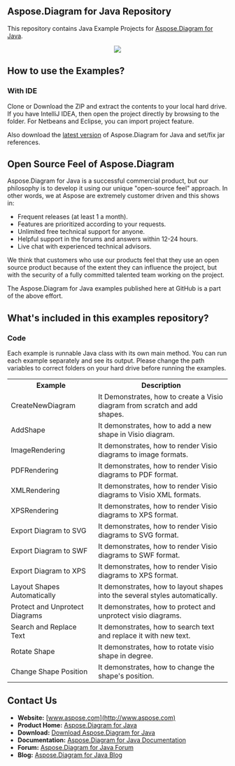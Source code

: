 ## Aspose.Diagram for Java Repository

This repository contains Java Example Projects for [Aspose.Diagram for Java](https://products.aspose.com/diagram/java).
<p align="center">
  <a title="Download Examples ZIP" href="https://github.com/asposediagram/Aspose_Diagram_Java/archive/master.zip">
	<img src="https://raw.github.com/AsposeExamples/java-examples-dashboard/master/images/downloadZip-Button-Large.png" />
  </a>
</p>

## How to use the Examples?

### With IDE

Clone or Download the ZIP and extract the contents to your local hard drive. If you have IntelliJ IDEA, then open the project directly 
by browsing to the folder. For Netbeans and Eclipse, you can import project feature.

Also download the [latest version](https://artifact.aspose.com/repo/com/aspose/aspose-diagram/) of Aspose.Diagram for Java and set/fix jar references.


## Open Source Feel of Aspose.Diagram

Aspose.Diagram for Java is a successful commercial product, but our philosophy is to develop it using our unique "open-source feel" approach. In other words, we at Aspose are extremely customer driven and this shows in:
+ Frequent releases (at least 1 a month).
+ Features are prioritized according to your requests.
+ Unlimited free technical support for anyone.
+ Helpful support in the forums and answers within 12-24 hours.
+ Live chat with experienced technical advisors.
 
We think that customers who use our products feel that they use an open source product because of the extent they can influence the project, but with the security of a fully committed talented team working on the project.

The Aspose.Diagram for Java examples published here at GitHub is a part of the above effort.

## What's included in this examples repository?

### Code

Each example is runnable Java class with its own main method. You can run each example separately and see its output. Please change the path variables to correct folders on your hard drive before running the examples.

<table>
  <tr><th>Example<th>Description</th></tr>
  <tr><td>CreateNewDiagram</td><td>It Demonstrates, how to create a Visio diagram from scratch and add shapes.</td></tr>
  <tr><td>AddShape</td><td>It demonstrates, how to add a new shape in Visio diagram.</td></tr>
  <tr><td>ImageRendering</td><td>It demonstrates, how to render Visio diagrams to image formats.</td></tr>
  <tr><td>PDFRendering</td><td>It demonstrates, how to render Visio diagrams to PDF format.</td></tr>
  <tr><td>XMLRendering</td><td>It demonstrates, how to render Visio diagrams to Visio XML formats.</td></tr>
  <tr><td>XPSRendering</td><td>It demonstrates, how to render Visio diagrams to XPS format.</td></tr>
  <tr><td>Export Diagram to SVG</td><td>It demonstrates, how to render Visio diagrams to SVG format.</td></tr>
  <tr><td>Export Diagram to SWF</td><td>It demonstrates, how to render Visio diagrams to SWF format.</td></tr>
  <tr><td>Export Diagram to XPS</td><td>It demonstrates, how to render Visio diagrams to XPS format.</td></tr>
  <tr><td>Layout Shapes Automatically</td><td>It demonstrates, how to layout shapes into the several styles automatically.</td></tr>
  <tr><td>Protect and Unprotect Diagrams</td><td>It demonstrates, how to protect and unprotect visio diagrams.</td></tr>
  <tr><td>Search and Replace Text</td><td>It demonstrates, how to search text and replace it with new text.</td></tr>
  <tr><td>Rotate Shape</td><td>It demonstrates, how to rotate visio shape in degree.</td></tr>
  <tr><td>Change Shape Position</td><td>It demonstrates, how to change the shape's position.</td></tr>
</table>

## Contact Us

+ **Website:** [www.aspose.com](http://www.aspose.com)
+ **Product Home:** [Aspose.Diagram for Java](https://products.aspose.com/diagram/java)
+ **Download:** [Download Aspose.Diagram for Java](https://artifact.aspose.com/repo/com/aspose/aspose-diagram/)
+ **Documentation:** [Aspose.Diagram for Java Documentation](https://docs.aspose.com//display/diagramjava/Home)
+ **Forum:** [Aspose.Diagram for Java Forum](https://forum.aspose.com/c/diagram)
+ **Blog:** [Aspose.Diagram for Java Blog](https://blog.aspose.com/category/aspose-products/aspose-diagram-product-family/)
